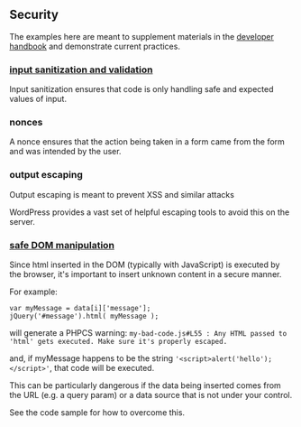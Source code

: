 Security
--------

The examples here are meant to supplement materials in the [developer handbook](https://developer.wordpress.org/plugins/security/data-validation/) and demonstrate current practices.


### [input sanitization and validation](input-sanitization.php)
Input sanitization ensures that code is only handling safe and expected values of input.

### nonces
A nonce ensures that the action being taken in a form came from the form and was intended by the user.

### output escaping
Output escaping is meant to prevent XSS and similar attacks

WordPress provides a vast set of helpful escaping tools to avoid this on the server.

### [safe DOM manipulation](js-dom-insertion.js)
Since html inserted in the DOM (typically with JavaScript) is executed by the browser, it's important to insert unknown content in a secure manner.

For example:
```
var myMessage = data[i]['message'];
jQuery('#message').html( myMessage );
```
will generate a PHPCS warning:
`my-bad-code.js#L55 : Any HTML passed to 'html' gets executed. Make sure it's properly escaped.`

and, if myMessage happens to be the string `'<script>alert('hello');</script>'`, that code will be executed.

This can be particularly dangerous if the data being inserted comes from the URL (e.g. a query param) or a data source that is not under your control.

See the code sample for how to overcome this.

